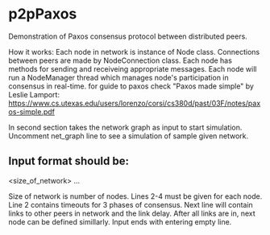 # p2pPaxos
Demonstration of Paxos consensus protocol between distributed peers.

How it works:
Each node in network is instance of Node class. Connections between peers are made by NodeConnection class.
Each node has methods for sending and receiveing appropriate messages. Each node will run a NodeManager thread which manages node's participation in consensus in real-time.
for guide to paxos check "Paxos made simple" by Leslie Lamport:
https://www.cs.utexas.edu/users/lorenzo/corsi/cs380d/past/03F/notes/paxos-simple.pdf

In second section takes the network graph as input to start simulation. Uncomment net_graph line to see a simulation of sample given network.

## Input format should be:

<size_of_network> 
<nid> <timeout1> <timeout2> <timeout3> 
<nid> <delay> 
<nid> <delay> 
 ...

Size of network is number of nodes. Lines 2-4 must be given for each node. Line 2 contains timeouts for 3 phases of consensus. Next line will contain links to other peers in network and the link delay. After all links are in, next node can be defined simillarly. Input ends with entering empty line.

